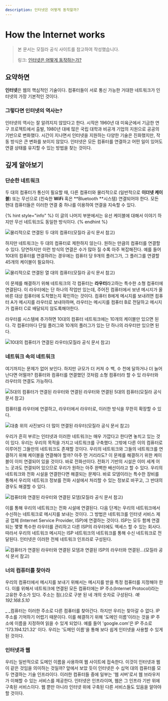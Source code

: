 ```yaml
---
description: 인터넷은 어떻게 동작할까?
---
```


# How the Internet works

> 본 문서는 모질라 공식 사이트를 참고하여 작성했습니다.
>
> 링크: [인터넷은 어떻게 동작하는가?](https://developer.mozilla.org/ko/docs/Learn/Common_questions/How_does_the_Internet_work)

## 요약하면

**인터넷**은 웹의 핵심적인 기술이다. 컴퓨터들이 서로 통신 가능한 거대한 네트워크가 인터넷의 가장 기본적인 것이다.

### 그렇다면 인터넷의 역사는?

인터넷의 역사는 잘 알려지지 않았다고 한다. 시작은 1960년 대 미육군에서 기금한 연구 프로젝트에서 출발, 1980년 대에 많은 국립 대학과 비공개 기업의 지원으로 공공의 기반으로 변화했다. 시간이 지나면서 인터넷을 지원하는 다양한 기술은 진화했지만, 작동 방식은 큰 변화를 보이지 않았다. 인터넷은 모든 컴퓨터를 연결하고 어떤 일이 있어도 연결 상태를 유지할 수 있는 방법을 찾는 것이다.

## 깊게 알아보기

### 단순한 네트워크

두 대의 컴퓨터가 통신이 필요할 때, 다른 컴퓨터와 물리적으로 (일반적으로 **이더넷 케이블**) 또는 무선으로 (친숙한 **WiFi** 혹은 \*\*Bluetooth \*\*시스템) 연결되어야 한다. 모든 현대 컴퓨터들은 이러한 연결 중 하나를 이용하여 연결을 지속할 수 있다.

{% hint style="info" %}
이 글의 나머지 부분에서는 유선 케이블에 대해서 이야기 하지만 무선 네트워크도 동일한 방식이다.
{% endhint %}

![물리적으로 연결된 두 대의 컴퓨터(모질라 공식 문서 참고)](<.gitbook/assets/image (3).png>)

하지만 네트워크는 두 대의 컴퓨터로 제한하지 않는다. 원하는 만큼의 컴퓨터를 연결할 수 있다. 당연하지만 이런 방식의 연결은 수가 많아 질 수록 아주 복잡해진다. 예를 들어 10대의 컴퓨터를 연결하려는 경우에는 컴퓨터 당 9개의 플러그가, 그 플러그를 연결할 45개의 케이블이 필요하다.

![물리적으로 연결된 열 대의 컴퓨터(모질라 공식 문서 참고)](<.gitbook/assets/image (4).png>)

이 문제를 해결하기 위해 네트워크의 각 컴퓨터는 **라우터**라고하는 특수한 소형 컴퓨터에 연결된다. 이 라우터에는 단 하나의 작업만 있는데, 주어진 컴퓨터에서 보낸 메시지가 올바른 대상 컴퓨터에 도착했는지 확인하는 것이다. 컴퓨터 B에게 메시지를 보내려면 컴퓨터 A가 메시지를 라우터로 보내야하며, 라우터는 메시지를 컴퓨터 B로 전달하고 메시지가 컴퓨터 C로 배달되지 않도록해야한다.

라우터를 시스템에 추가하면 10대의 컴퓨터 네트워크에는 10개의 케이블만 있으면 된다. 각 컴퓨터마다 단일 플러그와 10개의 플러그가 있는 단 하나의 라우터만 있으면 된다.

![10대의 컴퓨터가 연결된 라우터(모질라 공식 문서 참고)](<.gitbook/assets/image (5).png>)

### 네트워크 속의 네트워크

여기까지는 문제가 없어 보인다. 하지만 규모가 더 커져 수 백, 수 천에 달하거나 더 늘어난다면 어떨까? 컴퓨터와 컴퓨터를 연결했던 것처럼 소형 컴퓨터라 할 수 있 라우터와 라우터의 연결도 가능하다.

![5대의 컴퓨터가 연결된 라우터와 연결된 라우터와 연결된 5대의 컴퓨터(모질라 공식 문서 참고)](<.gitbook/assets/image (6).png>)

컴퓨터를 라우터에 연결하고, 라우터에서 라우터로, 이러한 방식을 무한히 확장할 수 있다.

![대충 위의 사진보다 더 많이 연결된 라우터(모질라 공식 문서 참고)](<.gitbook/assets/image (7).png>)

우리가 흔히 부르는 인터넷과 이러한 네트워크는 매우 가깝다고 한다면 놓치고 있는 것이 있다. 우리는 우리의 목적을 가지고 네트워크를 구축했다. 그밖에 다른 이의 컴퓨터로 이루어진 그들만의 네트워크도 존재할 것이다. 우리의 네트워크와 그들의 네트워크를 연결하기 위해 케이블을 연결해야 할까? 아주 먼 거리라도? 이 문제를 해결하기 위한 케이블이 이미 연결되어 있을 것이다. 바로 전화선이다. 전화기 기반의 시설은 이미 세계 어느 곳과도 연결되어 있으므로 우리가 원하는 아주 완벽한 배선이라고 할 수 있다. 우리의 네트워크와 전화 시설을 연결한다면 해결되는 문제다. 바로 모뎀이라는 특수한 장비를 통해서 우리의 네트워크 정보를 전화 시설에서 처리할 수 있는 정보로 바꾸고, 그 반대의 경우도 해결할 수 있다.

![컴퓨터와 연결된 라우터와 연결된 모뎀(모질라 공식 문서 참고)](<.gitbook/assets/image (8).png>)

이를 통해 우리의 네트워크는 전화 시설에 연결된다. 다음 단계는 우리의 네트워크에서 수신하는 네트워크로 메시지를 보내는 것이다. 그 방법은 네트워크를 인터넷 서비스 제공 업체 (Internet Service Provider, ISP)에 연결하는 것이다. ISP는 모두 함께 연결되는 몇몇 특수한 라우터를 관리하고 다른 ISP의 라우터에도 엑세스 할 수 있는 회사다. 따라서 우리의 네트워크 메시지는 ISP 네트워크의 네트워크를 통해 수신 네트워크로 전달된다. 인터넷은 이러한 전체 네트워크 인프라로 구성된다.

![컴퓨터가 연결된 라우터와 연결된 모뎀과 연결된 ISP의 라우터와 연결된...(모질라 공식 문서 참고)](<.gitbook/assets/image (9).png>)

### 너의 컴퓨터를 찾아라

우리의 컴퓨터에서 메시지를 보내기 위해서는 메시지를 받을 특정 컴퓨터를 지정해야 한다. 이를 위해서 네트워크에 연결된 모든 컴퓨터에는 IP 주소(Internet Protocol)라는 고유한 주소가 있다. 주소는 점(.)으로 구분 된 네 개의 숫자로 구성된다. _예: 192.168.5.10_

\_ \_컴퓨터는 이러한 주소로 다른 컴퓨터를 찾아간다. 하지만 우리는 찾아갈 수 없다. IP 주소를 기억하기 어렵기 때문이다. 이를 해결하기 위해 '도메인 이름'이라는 것을 IP 주소에 이름을 지정하여 읽을 수 있게 되었다. 예를 들어 'google.com'은 IP 주소로 '173.194.121.32' 이다. 우리는 '도메인 이름'을 통해 보다 쉽게 인터넷을 사용할 수 있게 된 것이다.

### 인터넷과 웹

우리는 일반적으로 도메인 이름을 사용하여 웹 사이트에 접속한다. 이것이 인터넷과 웹이 같은 것임을 의미하는 것일까? 앞에서 보았 듯이 인터넷은 수 십억 대의 컴퓨터를 모두 연결하는 기술 인프라이다. 이러한 컴퓨터들 중에 일부는 '웹 서버'로서 웹 브라우저가 이해할 수 있는 서비스를 제공한다. 인터넷은 인프라이며, 웹은 그 인프라 기반 위에 구축된 서비스이다. 웹 뿐만 아니라 인터넷 위에 구축된 다른 서비스들도 있음을 알아야 할 것이다.
